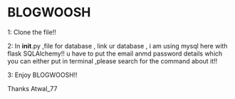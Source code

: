 # BLOGWOOSH

1: Clone the file!!


2: In __init__.py ,file for database , link ur database , i am using mysql here with flask SQLAlchemy!!
                   u have to put the email anmd password details which you can either put in terminal ,please search for the command about it!!

3: Enjoy BLOGWOOSH!!



Thanks
Atwal_77

